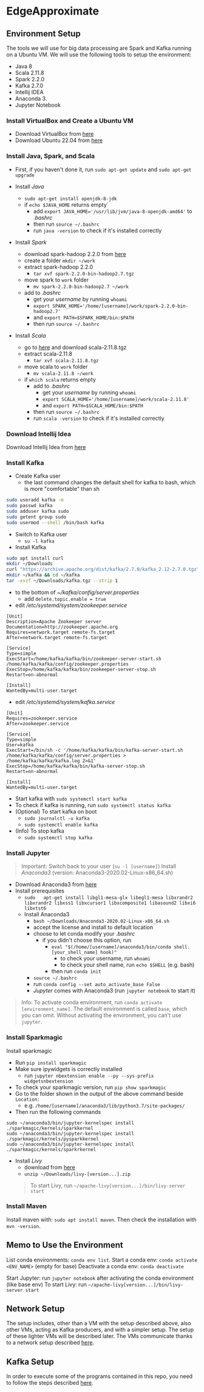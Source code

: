 # EdgeApproximate

## Environment Setup
The tools we will use for big data processing are Spark and Kafka running on a Ubuntu VM. We will use the following tools to setup the environment:
- Java 8
- Scala 2.11.8
- Spark 2.2.0
- Kafka 2.7.0
- Intellij IDEA
- Anaconda 3.
- Jupyter Notebook

### Install VirtualBox and Create a Ubuntu VM

- Download VirtualBox from [here](https://www.virtualbox.org/wiki/Downloads)
- Download Ubuntu 22.04 from [here](https://ubuntu.com/download/desktop)

### Install Java, Spark, and Scala

- First, if you haven't done it, run `sudo apt-get update` and `sudo apt-get upgrade`
- Install *Java*
  - `sudo apt-get install openjdk-8-jdk`
  - if `echo $JAVA_HOME` returns empty`
    - add `export JAVA_HOME='/usr/lib/jvm/java-8-openjdk-amd64'` to *.bashrc*
    - then run `source ~/.bashrc`
    - run `java -version` to check if it's installed correctly

- Install *Spark*
  - download spark-hadoop 2.2.0 from [here](https://archive.apache.org/dist/spark/spark-2.2.0/spark-2.2.0-bin-hadoop2.7.tgz)
  - create a folder `mkdir ~/work`
  - extract spark-hadoop 2.2.0
    - `tar xvf spark-2.2.0-bin-hadoop2.7.tgz`
  - move spark to `work` folder
      - `mv spark-2.2.0-bin-hadoop2.7 ~/work`
  - add to *.bashrc*
    - get your *username* by running `whoami`
    - `export SPARK_HOME='/home/[username]/work/spark-2.2.0-bin-hadoop2.7'`
    - and `export PATH=$SPARK_HOME/bin:$PATH`
    - then run `source ~/.bashrc`

- Install *Scala*
  - go to [here](https://www.scala-lang.org/download/2.11.8.html) and download scala-2.11.8.tgz
  - extract scala-2.11.8
    - `tar xvf scala-2.11.8.tgz`
  - move scala to `work` folder
    - `mv scala-2.11.8 ~/work`
  - if `which scala` returns empty
    - add to *.bashrc*
      - get your *username* by running `whoami`
      - `export SCALA_HOME='/home/[username]/work/scala-2.11.8'`
      - and `export PATH=$SCALA_HOME/bin:$PATH`
    - then run `source ~/.bashrc`
    - run `scala -version` to check if it's installed correctly

### Download Intellij Idea
Download Intellij Idea from [here](https://www.jetbrains.com/idea/download/#section=linux)

### Install Kafka
- Create Kafka user
  - the last command changes the default shell for kafka to bash, which is more "comfortable" than sh
```Bash
sudo useradd kafka -m
sudo passwd kafka
sudo adduser kafka sudo
sudo getent group sudo
sudo usermod --shell /bin/bash kafka
```
- Switch to Kafka user
  - `su -l kafka`
- Install Kafka
```Bash
sudo apt install curl
mkdir ~/Downloads
curl "https://archive.apache.org/dist/kafka/2.7.0/kafka_2.12-2.7.0.tgz" -o ~/Downloads/kafka.tgz
mkdir ~/kafka && cd ~/kafka
tar -xvzf ~/Downloads/kafka.tgz --strip 1  
```
- to the bottom of *~/kafka/config/server.properties*
  - add `delete.topic.enable = true`
- edit */etc/systemd/system/zookeeper.service*
```
[Unit]
Description=Apache Zookeeper server
Documentation=http://zookeeper.apache.org
Requires=network.target remote-fs.target
After=network.target remote-fs.target

[Service]
Type=simple
ExecStart=/home/kafka/kafka/bin/zookeeper-server-start.sh /home/kafka/kafka/config/zookeeper.properties
ExecStop=/home/kafka/kafka/bin/zookeeper-server-stop.sh
Restart=on-abnormal

[Install]
WantedBy=multi-user.target
```
- edit */etc/systemd/system/kafka.service*
 ```
[Unit]
Requires=zookeeper.service
After=zookeeper.service

[Service]
Type=simple
User=kafka
ExecStart=/bin/sh -c '/home/kafka/kafka/bin/kafka-server-start.sh /home/kafka/kafka/config/server.properties > /home/kafka/kafka/kafka.log 2>&1'
ExecStop=/home/kafka/kafka/bin/kafka-server-stop.sh
Restart=on-abnormal

[Install]
WantedBy=multi-user.target
```
- Start kafka with `sudo systemctl start kafka`
- To check if kafka is running, run `sudo systemctl status kafka`
- (Optional) To start kafka on boot
  - `sudo journalctl -u kafka`
  - `sudo systemctl enable kafka`
- (Info) To stop kafka
  - `sudo systemctl stop kafka`

### Install Jupyter
> Important: Switch back to your user (`su -l [username]`)
Install *Anaconda3* (version: Anaconda3-2020.02-Linux-x86_64.sh)
- Download Anaconda3 from [here](https://repo.anaconda.com/archive/)
- Install prerequisites
  - `sudo 	apt-get install libgl1-mesa-glx libegl1-mesa libxrandr2 libxrandr2 libxss1 libxcursor1 libxcomposite1 libasound2 libxi6 libxtst6`
  - Install Anaconda3
    - `bash ~/Downloads/Anaconda3-2020.02-Linux-x86_64.sh`
    - accept the license and install to default location
    - choose to let conda modify your *.bashrc*
      - if you didn't choose this option, run
        - `eval "$(/home/[username]/anaconda3/bin/conda shell.[your_shell_name] hook)"`
          - to check your username, run `whoami`
          - to check your shell name, run `echo $SHELL` (e.g. bash)
        - then run `conda init`
    - `source ~/.bashrc`
    - run `conda config --set auto_activate_base False`
    - *Jupyter* comes with Anaconda3 (run `jupyter notebook` to start it)
> Info: To activate conda environment, run `conda activate [environment_name]`.
> The default environment is called `base`, which you can omit.
> Without activating the environment, you can't use `jupyter`.

### Install Sparkmagic
Install sparkmagic
- Run `pip install sparkmagic`
- Make sure ipywidgets is correctly installed
  - run `jupyter nbextension enable --py --sys-prefix widgetsnbextension`
- To check your sparkmagic version, run `pip show sparkmagic`
- Go to the folder shown in the output of the above command beside `Location:`
  - e.g. `/home/[username]/anaconda3/lib/python3.7/site-packages/`
- Then run the following commands 
```
sudo ~/anaconda3/bin/jupyter-kernelspec install ./sparkmagic/kernels/sparkkernel
sudo ~/anaconda3/bin/jupyter-kernelspec install ./sparkmagic/kernels/pysparkkernel
sudo ~/anaconda3/bin/jupyter-kernelspec install ./sparkmagic/kernels/sparkrkernel
```
- Install *Livy*
  - download from [here](https://livy.incubator.apache.org/download/)
  - `unzip ~/Downloads/livy-[version...].zip`
  > To start Livy, run `~/apache-livy[version...]/bin/livy-server start`


### Install Maven
Install maven with: `sudo apt install maven`.
Then check the installation with `mvn -version`.


## Memo to Use the Environment
List conda environments: `conda env list`.
Start a conda env: `conda activate <ENV_NAME>` (empty for base)
Deactivate a conda env: `conda deactivate`

Start Jupyter: run `jupyter notebook` after activating the conda environment (like base env)
To start Livy: run `~/apache-livy[version...]/bin/livy-server start`

## Network Setup
The setup includes, other than a VM with the setup described above, also other VMs, acting as Kafka producers, and with a simpler setup. The setup of these lighter VMs will be described later.
The VMs communicate thanks to a network setup described [here](wiki/Network.md).

## Kafka Setup
In order to execute some of the programs contained in this repo, you need to follow the steps described [here](wiki/Kafka.md).
